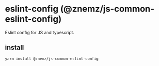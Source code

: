 # eslint-config (@znemz/js-common-eslint-config)

Eslint config for JS and typescript.

## install

`yarn install @znemz/js-common-eslint-config`
